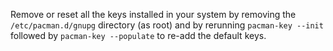 Remove or reset all the keys installed in 
your system by removing the `/etc/pacman.d/gnupg`
directory (as root) and by rerunning 
`pacman-key --init` followed by 
`pacman-key --populate` to re-add the default keys.
